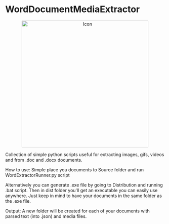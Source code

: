 # WordDocumentMediaExtractor
<p align="center">
  <img src="Distribution/WordExtractorIcon.ico" alt="Icon" width="400"/>
</p>

Collection of simple python scripts useful for extracting images, gifs, videos and from .doc and .docx documents.

How to use:
Simple place you documents to Source folder and run WordExtractorRunner.py script

Alternatively you can generate .exe file by going to Distribution and running .bat script. Then in dist folder you'll get an executable you can easily use anywhere.
Just keep in mind to have your documents in the same folder as the .exe file.

Output:
A new folder will be created for each of your documents with parsed text (into .json) and media files.